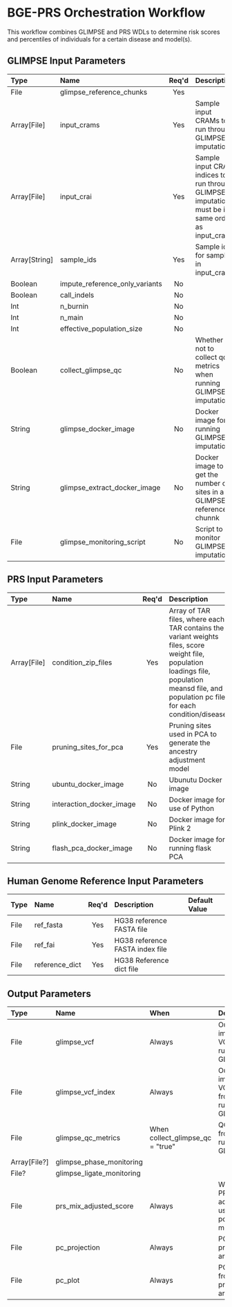 # BGE-PRS Orchestration Workflow

This workflow combines GLIMPSE and PRS WDLs to determine risk scores and percentiles of individuals for a certain disease and model(s).

## GLIMPSE Input Parameters

| Type | Name | Req'd | Description | Default Value |
| :--- | :--- | :---: | :--- | :--- |
| File | glimpse_reference_chunks | Yes | | |
| Array[File] | input_crams | Yes | Sample input CRAMs to run through GLIMPSE imputation | |
| Array[File] | input_crai | Yes | Sample input CRAM indices to run through GLIMPSE imputation; must be in same order as input_crams | |
| Array[String] | sample_ids | Yes | Sample ids for samples in input_crams | |
| Boolean | impute_reference_only_variants | No | | false |
| Boolean | call_indels | No | | false |
| Int | n_burnin | No | | |
| Int | n_main | No | | |
| Int | effective_population_size | No | | |
| Boolean | collect_glimpse_qc | No | Whether or not to collect qc metrics when running GLIMPSE imputation | true |
| String | glimpse_docker_image | No | Docker image for running GLIMPSE imputation | "us.gcr.io/broad-dsde-methods/glimpse:odelaneau_e0b9b56" |
| String | glimpse_extract_docker_image | No | Docker image to get the number of sites in a GLIMPSE reference chunnk | "us.gcr.io/broad-dsde-methods/glimpse_extract_num_sites_from_reference_chunks:michaelgatzen_edc7f3a" |
| File | glimpse_monitoring_script | No | Script to monitor GLIMPSE imputation | |

## PRS Input Parameters

| Type | Name | Req'd | Description | Default Value |
| :--- | :--- | :---: | :--- | :--- |
| Array[File] | condition_zip_files | Yes | Array of TAR files, where each TAR contains the variant weights files, score weight file, population loadings file, population meansd file, and population pc file for each condition/disease | |
| File | pruning_sites_for_pca | Yes | Pruning sites used in PCA to generate the ancestry adjustment model | |
| String | ubuntu_docker_image | No | Ubunutu Docker image | "ubuntu:21.10" |
| String | interaction_docker_image | No | Docker image for use of Python | us.gcr.io/broad-dsde-methods/imputation_interaction_python@sha256:40a8fb88fe287c3e3a11022ff63dae1ad5375f439066ae23fe089b2b61d3222e |
| String | plink_docker_image | No | Docker image for Plink 2 | us.gcr.io/broad-dsde-methods/plink2_docker@sha256:4455bf22ada6769ef00ed0509b278130ed98b6172c91de69b5bc2045a60de124 |
| String | flash_pca_docker_image | No | Docker image for running flask PCA | us.gcr.io/broad-dsde-methods/flashpca_docker@sha256:2f3ff1614b00f9c8f271be85fd8875fbddccb7566712b537488d14a2526ccf7f |

## Human Genome Reference Input Parameters

| Type | Name | Req'd | Description | Default Value |
| :--- | :--- | :---: | :--- | :--- |
| File | ref_fasta | Yes | HG38 reference FASTA file | |
| File | ref_fai | Yes | HG38 reference FASTA index file | |
| File | reference_dict | Yes | HG38 Reference dict file | |

## Output Parameters

| Type | Name | When | Description |
| :--- | :--- | :--- | :--- |
| File | glimpse_vcf | Always | Output imputed VCF from running GLIMPSE |
| File | glimpse_vcf_index | Always | Output imputer VCF index from running GLIMPSE |
| File | glimpse_qc_metrics | When collect_glimpse_qc = "true" | QC metrics from running GLIMPSE |
| Array[File?] | glimpse_phase_monitoring | | |
| File? | glimpse_ligate_monitoring | | |
| File | prs_mix_adjusted_score | Always | Weighted PRS scores adjusted using population models |
| File | pc_projection | Always | PCA projection array |
| File | pc_plot | Always | PCA plot from projection array |
